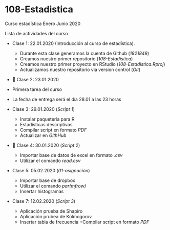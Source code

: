 # 108-Estadistica
Curso estadística Enero Junio 2020

Lista de actividades del curso

+ Clase 1: 22.01.2020 (Introducción al curso de estadística).
  + Durante esta clase generamos la cuenta de Github (*1821849*)
  + Creamos nuestro primer repositorio (*108-Estadistica*)
  + Creamos nuestro primer proyecto en RStudio (*108-Estadistica.Rproj*)
  + Actualizamos nuestro repositorio via version control (*Git*)

+ :paperclip: Clase 2: 23.01.2020
+ Primera tarea del curso
+ La fecha de entrega será el día 28.01 a las 23 horas

+ Clase 3: 29.01.2020 (*Script 1*)
  + Instalar paquetería para R
  + Estadísticas descriptivas
  + Compilar script en formato *PDF*
  + Actualizar en *GithHub*
  
+ :paperclip: Clase 4: 30.01.2020 (*Script 2*)
  + Importar base de datos de excel en formato *.csv*
  + Utilizar el comando *read.csv*
  
+ Clase 5: 05.02.2020 (*01-asignación*)
  + Importar base de dropbox
  + Utilizar el comando *par(mfrow)*
  + Insertar histogramas

+ Clase 7: 12.02.2020 (*Script 3*)
  + Aplicación prueba de Shapiro
  + Aplicación prubea de Kolmogorov
  + Insertar tabla de frecuencia
  +Compilar script en formato *PDF*